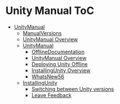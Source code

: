 Unity Manual ToC
================
 - [UnityManual]()
	 - [ManualVersions](ManualVersions.md)
	 - [UnityManual Overview](UnityManual_1.md)
	 - [UnityManual]()
		 - [OfflineDocumentation](OfflineDocumentation.md)
		 - [UnityManual Overview](UnityManual.md)
		 - [Deploying Unity Offline](DeployingUnityOffline.md)
		 - [InstallingUnity Overview](InstallingUnity.md)
		 - [WhatsNew56](WhatsNew56.md)
	 - [InstallingUnity]()
		 - [Switching between Unity versions](SwitchingDocumentationVersions.md)
		 - [Leave Feedback](LeaveFeedback.md)

